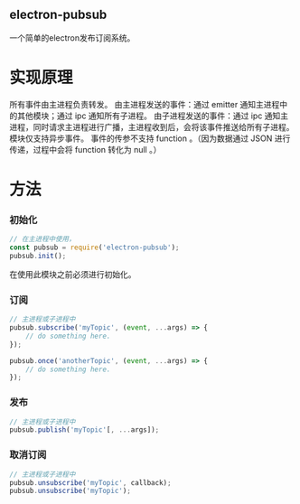 electron-pubsub
---

一个简单的electron发布订阅系统。

实现原理
===

所有事件由主进程负责转发。
由主进程发送的事件：通过 emitter 通知主进程中的其他模块；通过 ipc 通知所有子进程。
由子进程发送的事件：通过 ipc 通知主进程，同时请求主进程进行广播，主进程收到后，会将该事件推送给所有子进程。
模块仅支持异步事件。
事件的传参不支持 function 。（因为数据通过 JSON 进行传递，过程中会将 function 转化为 null 。）

方法
===

### 初始化

```javascript
// 在主进程中使用，
const pubsub = require('electron-pubsub');
pubsub.init();
```

在使用此模块之前必须进行初始化。

### 订阅

```javascript
// 主进程或子进程中
pubsub.subscribe('myTopic', (event, ...args) => {
    // do something here.
});

pubsub.once('anotherTopic', (event, ...args) => {
    // do something here.
});
```

### 发布

```javascript
// 主进程或子进程中
pubsub.publish('myTopic'[, ...args]);
```

### 取消订阅

```javascript
// 主进程或子进程中
pubsub.unsubscribe('myTopic', callback);
pubsub.unsubscribe('myTopic');
```
